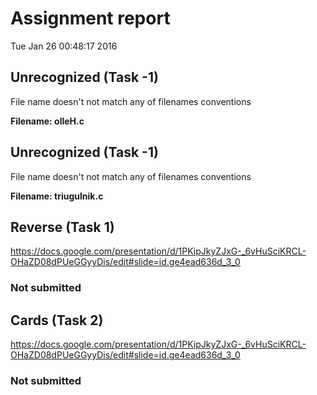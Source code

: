 # Assignment report
Tue Jan 26 00:48:17 2016
## Unrecognized (Task -1)
File name doesn't not match any of filenames conventions

**Filename: olleH.c**
## Unrecognized (Task -1)
File name doesn't not match any of filenames conventions

**Filename: triugulnik.c**
## Reverse (Task 1)
https://docs.google.com/presentation/d/1PKipJkyZJxG-_6vHuSciKRCL-OHaZD08dPUeGGyyDis/edit#slide=id.ge4ead636d_3_0

### Not submitted
## Cards (Task 2)
https://docs.google.com/presentation/d/1PKipJkyZJxG-_6vHuSciKRCL-OHaZD08dPUeGGyyDis/edit#slide=id.ge4ead636d_3_0

### Not submitted
